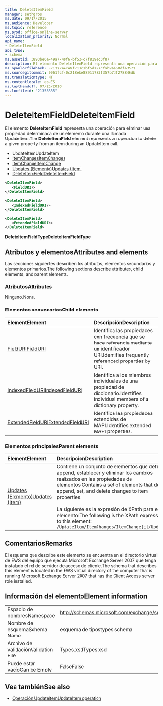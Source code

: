 ```yaml
---
title: DeleteItemField
manager: sethgros
ms.date: 09/17/2015
ms.audience: Developer
ms.topic: reference
ms.prod: office-online-server
localization_priority: Normal
api_name:
- DeleteItemField
api_type:
- schema
ms.assetid: 3893be6a-49a7-49f6-bf53-c7f819ec3f87
description: El elemento DeleteItemField representa una operación para eliminar una propiedad determinada de un elemento durante una llamada UpdateItem.
ms.openlocfilehash: 571227eece8f717c1bf5da27cfab8ae50dfe3572
ms.sourcegitcommit: 9061fcf40c218ebe88911783f357b7df278846db
ms.translationtype: MT
ms.contentlocale: es-ES
ms.lasthandoff: 07/28/2018
ms.locfileid: "21353885"
---
```

# <a name="deleteitemfield"></a><span data-ttu-id="f655c-103">DeleteItemField</span><span class="sxs-lookup"><span data-stu-id="f655c-103">DeleteItemField</span></span>

<span data-ttu-id="f655c-104">El elemento **DeleteItemField** representa una operación para eliminar una propiedad determinada de un elemento durante una llamada UpdateItem.</span><span class="sxs-lookup"><span data-stu-id="f655c-104">The **DeleteItemField** element represents an operation to delete a given property from an item during an UpdateItem call.</span></span> 
 
- [<span data-ttu-id="f655c-105">UpdateItem</span><span class="sxs-lookup"><span data-stu-id="f655c-105">UpdateItem</span></span>](updateitem.md)  
- [<span data-ttu-id="f655c-106">ItemChanges</span><span class="sxs-lookup"><span data-stu-id="f655c-106">ItemChanges</span></span>](itemchanges.md) 
- [<span data-ttu-id="f655c-107">ItemChange</span><span class="sxs-lookup"><span data-stu-id="f655c-107">ItemChange</span></span>](itemchange.md) 
- [<span data-ttu-id="f655c-108">Updates (Elemento)</span><span class="sxs-lookup"><span data-stu-id="f655c-108">Updates (Item)</span></span>](updates-item.md) 
- [<span data-ttu-id="f655c-109">DeleteItemField</span><span class="sxs-lookup"><span data-stu-id="f655c-109">DeleteItemField</span></span>](deleteitemfield.md)
  
```xml
<DeleteItemField>
   <FieldURI/>
</DeleteItemField>
```

```xml
<DeleteItemField>
   <IndexedFieldURI/> 
</DeleteItemField>
```

```xml
<DeleteItemField>
   <ExtendedFieldURI/>
</DeleteItemField>
```

<span data-ttu-id="f655c-110">**DeleteItemFieldType**</span><span class="sxs-lookup"><span data-stu-id="f655c-110">**DeleteItemFieldType**</span></span>

## <a name="attributes-and-elements"></a><span data-ttu-id="f655c-111">Atributos y elementos</span><span class="sxs-lookup"><span data-stu-id="f655c-111">Attributes and elements</span></span>

<span data-ttu-id="f655c-112">Las secciones siguientes describen los atributos, elementos secundarios y elementos primarios.</span><span class="sxs-lookup"><span data-stu-id="f655c-112">The following sections describe attributes, child elements, and parent elements.</span></span>
  
### <a name="attributes"></a><span data-ttu-id="f655c-113">Atributos</span><span class="sxs-lookup"><span data-stu-id="f655c-113">Attributes</span></span>

<span data-ttu-id="f655c-114">Ninguno.</span><span class="sxs-lookup"><span data-stu-id="f655c-114">None.</span></span>
  
### <a name="child-elements"></a><span data-ttu-id="f655c-115">Elementos secundarios</span><span class="sxs-lookup"><span data-stu-id="f655c-115">Child elements</span></span>

|<span data-ttu-id="f655c-116">**Element**</span><span class="sxs-lookup"><span data-stu-id="f655c-116">**Element**</span></span>|<span data-ttu-id="f655c-117">**Descripción**</span><span class="sxs-lookup"><span data-stu-id="f655c-117">**Description**</span></span>|
|:-----|:-----|
|[<span data-ttu-id="f655c-118">FieldURI</span><span class="sxs-lookup"><span data-stu-id="f655c-118">FieldURI</span></span>](fielduri.md) <br/> |<span data-ttu-id="f655c-119">Identifica las propiedades con frecuencia que se hace referencia mediante un identificador URI.</span><span class="sxs-lookup"><span data-stu-id="f655c-119">Identifies frequently referenced properties by URI.</span></span>  <br/> |
|[<span data-ttu-id="f655c-120">IndexedFieldURI</span><span class="sxs-lookup"><span data-stu-id="f655c-120">IndexedFieldURI</span></span>](indexedfielduri.md) <br/> |<span data-ttu-id="f655c-121">Identifica a los miembros individuales de una propiedad de diccionario.</span><span class="sxs-lookup"><span data-stu-id="f655c-121">Identifies individual members of a dictionary property.</span></span>  <br/> |
|[<span data-ttu-id="f655c-122">ExtendedFieldURI</span><span class="sxs-lookup"><span data-stu-id="f655c-122">ExtendedFieldURI</span></span>](extendedfielduri.md) <br/> |<span data-ttu-id="f655c-123">Identifica las propiedades extendidas de MAPI.</span><span class="sxs-lookup"><span data-stu-id="f655c-123">Identifies extended MAPI properties.</span></span>  <br/> |
   
### <a name="parent-elements"></a><span data-ttu-id="f655c-124">Elementos principales</span><span class="sxs-lookup"><span data-stu-id="f655c-124">Parent elements</span></span>

|<span data-ttu-id="f655c-125">**Element**</span><span class="sxs-lookup"><span data-stu-id="f655c-125">**Element**</span></span>|<span data-ttu-id="f655c-126">**Descripción**</span><span class="sxs-lookup"><span data-stu-id="f655c-126">**Description**</span></span>|
|:-----|:-----|
|[<span data-ttu-id="f655c-127">Updates (Elemento)</span><span class="sxs-lookup"><span data-stu-id="f655c-127">Updates (Item)</span></span>](updates-item.md) <br/> |<span data-ttu-id="f655c-128">Contiene un conjunto de elementos que definen append, establecer y eliminar los cambios realizados en las propiedades de elementos.</span><span class="sxs-lookup"><span data-stu-id="f655c-128">Contains a set of elements that define append, set, and delete changes to item properties.</span></span>  <br/><br/><span data-ttu-id="f655c-129">La siguiente es la expresión de XPath para este elemento:</span><span class="sxs-lookup"><span data-stu-id="f655c-129">The following is the XPath expression to this element:</span></span><br/>`/UpdateItem/ItemChanges/ItemChange[i]/Updates` <br/> |
   
## <a name="remarks"></a><span data-ttu-id="f655c-130">Comentarios</span><span class="sxs-lookup"><span data-stu-id="f655c-130">Remarks</span></span>

<span data-ttu-id="f655c-131">El esquema que describe este elemento se encuentra en el directorio virtual de EWS del equipo que ejecuta Microsoft Exchange Server 2007 que tenga instalado el rol de servidor de acceso de cliente.</span><span class="sxs-lookup"><span data-stu-id="f655c-131">The schema that describes this element is located in the EWS virtual directory of the computer that is running Microsoft Exchange Server 2007 that has the Client Access server role installed.</span></span>
  
## <a name="element-information"></a><span data-ttu-id="f655c-132">Información del elemento</span><span class="sxs-lookup"><span data-stu-id="f655c-132">Element information</span></span>

|||
|:-----|:-----|
|<span data-ttu-id="f655c-133">Espacio de nombres</span><span class="sxs-lookup"><span data-stu-id="f655c-133">Namespace</span></span>  <br/> |http://schemas.microsoft.com/exchange/services/2006/types  <br/> |
|<span data-ttu-id="f655c-134">Nombre de esquema</span><span class="sxs-lookup"><span data-stu-id="f655c-134">Schema Name</span></span>  <br/> |<span data-ttu-id="f655c-135">esquema de tipos</span><span class="sxs-lookup"><span data-stu-id="f655c-135">types schema</span></span>  <br/> |
|<span data-ttu-id="f655c-136">Archivo de validación</span><span class="sxs-lookup"><span data-stu-id="f655c-136">Validation File</span></span>  <br/> |<span data-ttu-id="f655c-137">Types.xsd</span><span class="sxs-lookup"><span data-stu-id="f655c-137">Types.xsd</span></span>  <br/> |
|<span data-ttu-id="f655c-138">Puede estar vacío</span><span class="sxs-lookup"><span data-stu-id="f655c-138">Can be Empty</span></span>  <br/> |<span data-ttu-id="f655c-139">False</span><span class="sxs-lookup"><span data-stu-id="f655c-139">False</span></span>  <br/> |
   
## <a name="see-also"></a><span data-ttu-id="f655c-140">Vea también</span><span class="sxs-lookup"><span data-stu-id="f655c-140">See also</span></span>

- [<span data-ttu-id="f655c-141">Operación UpdateItem</span><span class="sxs-lookup"><span data-stu-id="f655c-141">UpdateItem operation</span></span>](updateitem-operation.md)

